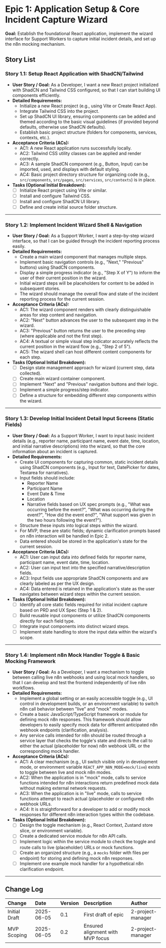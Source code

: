 # Epic 1: Application Setup & Core Incident Capture Wizard

**Goal:** Establish the foundational React application, implement the wizard interface for Support Workers to capture initial incident details, and set up the n8n mocking mechanism.

## Story List

### Story 1.1: Setup React Application with ShadCN/Tailwind

- **User Story / Goal:** As a Developer, I want a new React project initialized with ShadCN and Tailwind CSS configured, so that I can start building UI components efficiently.
- **Detailed Requirements:**
  - Initialize a new React project (e.g., using Vite or Create React App).
  - Integrate Tailwind CSS into the project.
  - Set up ShadCN UI library, ensuring components can be added and themed according to the basic visual guidelines (if provided beyond defaults, otherwise use ShadCN defaults).
  - Establish basic project structure (folders for components, services, contexts, etc.).
- **Acceptance Criteria (ACs):**
  - AC1: A new React application runs successfully locally.
  - AC2: Tailwind CSS utility classes can be applied and render correctly.
  - AC3: A sample ShadCN component (e.g., Button, Input) can be imported, used, and displays with default styling.
  - AC4: Basic project directory structure for organizing code (e.g., `src/components`, `src/pages`, `src/services`, `src/contexts`) is in place.
- **Tasks (Optional Initial Breakdown):**
  - [ ] Initialize React project using Vite or similar.
  - [ ] Install and configure Tailwind CSS.
  - [ ] Install and configure ShadCN UI library.
  - [ ] Define and create initial source folder structure.

---

### Story 1.2: Implement Incident Wizard Shell & Navigation

- **User Story / Goal:** As a Support Worker, I want a step-by-step wizard interface, so that I can be guided through the incident reporting process easily.
- **Detailed Requirements:**
  - Create a main wizard component that manages multiple steps.
  - Implement basic navigation controls (e.g., "Next," "Previous" buttons) using ShadCN components.
  - Display a simple progress indicator (e.g., "Step X of Y") to inform the user of their current position in the wizard.
  - Initial wizard steps will be placeholders for content to be added in subsequent stories.
  - The wizard should manage the overall flow and state of the incident reporting process for the current session.
- **Acceptance Criteria (ACs):**
  - AC1: The wizard component renders with clearly distinguishable areas for step content and navigation.
  - AC2: "Next" button advances the user to the subsequent step in the wizard.
  - AC3: "Previous" button returns the user to the preceding step (where applicable and not the first step).
  - AC4: A textual or simple visual step indicator accurately reflects the current position in the wizard flow (e.g., "Step 2 of 5").
  - AC5: The wizard shell can host different content components for each step.
- **Tasks (Optional Initial Breakdown):**
  - [ ] Design state management approach for wizard (current step, data collected).
  - [ ] Create main wizard container component.
  - [ ] Implement "Next" and "Previous" navigation buttons and their logic.
  - [ ] Implement a simple progress/step indicator.
  - [ ] Define a structure for embedding different step components within the wizard.

---

### Story 1.3: Develop Initial Incident Detail Input Screens (Static Fields)

- **User Story / Goal:** As a Support Worker, I want to input basic incident details (e.g., reporter name, participant name, event date, time, location, and initial narrative descriptions) into the wizard, so that the core information about an incident is captured.
- **Detailed Requirements:**
  - Create UI components for capturing common, static incident details using ShadCN components (e.g., Input for text, DatePicker for dates, Textarea for narratives).
  - Input fields should include:
    - Reporter Name
    - Participant Name
    - Event Date & Time
    - Location
    - Narrative fields based on UX spec prompts (e.g., "What was occurring before the event?", "What was occurring during the event?", "How did the event end?", "What support was given in the two hours following the event?").
  - Structure these inputs into logical steps within the wizard.
  - For MVP, these are static fields; dynamic clarification prompts based on n8n interaction will be handled in Epic 2.
  - Data entered should be stored in the application's state for the current session.
- **Acceptance Criteria (ACs):**
  - AC1: User can input data into defined fields for reporter name, participant name, event date, time, location.
  - AC2: User can input text into the specified narrative/description fields.
  - AC3: Input fields use appropriate ShadCN components and are clearly labeled as per the UX design.
  - AC4: Data entered is retained in the application's state as the user navigates between wizard steps within the current session.
- **Tasks (Optional Initial Breakdown):**
  - [ ] Identify all core static fields required for initial incident capture based on PRD and UX Spec (Step 1 & 2).
  - [ ] Build reusable input components or utilize ShadCN components directly for each field type.
  - [ ] Integrate input components into distinct wizard steps.
  - [ ] Implement state handling to store the input data within the wizard's scope.

---

### Story 1.4: Implement n8n Mock Handler Toggle & Basic Mocking Framework

- **User Story / Goal:** As a Developer, I want a mechanism to toggle between calling live n8n webhooks and using local mock handlers, so that I can develop and test the frontend independently of live n8n workflows.
- **Detailed Requirements:**
  - Implement a global setting or an easily accessible toggle (e.g., UI control in development builds, or an environment variable) to switch n8n call behavior between "live" and "mock" modes.
  - Create a basic JavaScript/TypeScript framework or module for defining mock n8n responses. This framework should allow developers to easily specify mock data for different anticipated n8n webhook endpoints (clarification, analysis).
  - Any service calls intended for n8n should be routed through a service layer that checks the toggle's state and directs the call to either the actual (placeholder for now) n8n webhook URL or the corresponding mock handler.
- **Acceptance Criteria (ACs):**
  - AC1: A clear mechanism (e.g., UI switch visible only in development mode, or environment variable `REACT_APP_N8N_MODE=mock/live`) exists to toggle between live and mock n8n modes.
  - AC2: When the application is in "mock" mode, calls to service functions intended for n8n interactions return predefined mock data without making external network requests.
  - AC3: When the application is in "live" mode, calls to service functions attempt to reach actual (placeholder or configured) n8n webhook URLs.
  - AC4: It is straightforward for a developer to add or modify mock responses for different n8n interaction types within the codebase.
- **Tasks (Optional Initial Breakdown):**
  - [ ] Design the toggle mechanism (e.g., React Context, Zustand store slice, or environment variable).
  - [ ] Create a dedicated service module for n8n API calls.
  - [ ] Implement logic within the service module to check the toggle and route calls to live (placeholder) URLs or mock functions.
  - [ ] Create an organized structure (e.g., a `mocks` folder with files per endpoint) for storing and defining mock n8n responses.
  - [ ] Implement one example mock handler for a hypothetical n8n clarification endpoint.

---

## Change Log

| Change        | Date       | Version | Description                      | Author            |
| :------------ | :--------- | :------ | :------------------------------- | :---------------- |
| Initial Draft | 2025-06-05 | 0.1     | First draft of epic              | 2-project-manager |
| MVP Scoping   | 2025-06-05 | 0.2     | Ensured alignment with MVP focus | 2-project-manager |
